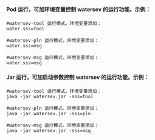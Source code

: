 #### Pod 运行，可加环境变量控制 watersev 的运行功能。示例：

```shell
#watersev-tool 运行模式。环境变量添加：
water.sss=tool

#watersev-pln 运行模式。环境变量添加：
water.sss=msg

#watersev-msg 运行模式。环境变量添加：
water.sss=msg
```


#### Jar 运行，可加启动参数控制 watersev 的运行功能。示例：

```shell
#watersev-tool 运行模式。环境变量添加：
java -jar watersev.jar -sss=tool

#watersev-pln 运行模式。环境变量添加：
java -jar watersev.jar -sss=pln

#watersev-msg 运行模式。环境变量添加：
java -jar watersev.jar -sss=msg
```